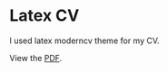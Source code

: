 # Latex CV
I used latex moderncv theme for my CV.

View the [PDF](https://github.com/TristanSalles/CVLatex/blob/master/cv-tristan-salles.pdf).


